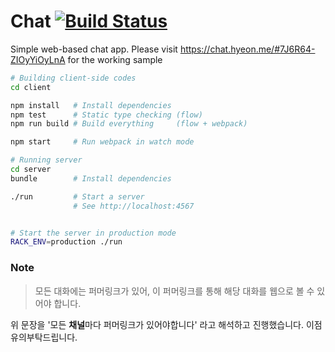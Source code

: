 Chat [![Build Status]][CI]
========

Simple web-based chat app. Please visit https://chat.hyeon.me/#7J6R64-ZIOyYiOyLnA for the working sample
```bash
# Building client-side codes
cd client

npm install   # Install dependencies
npm test      # Static type checking (flow)
npm run build # Build everything     (flow + webpack)

npm start     # Run webpack in watch mode
```
```bash
# Running server
cd server
bundle        # Install dependencies

./run         # Start a server
              # See http://localhost:4567


# Start the server in production mode
RACK_ENV=production ./run
```

### Note
> 모든 대화에는 퍼머링크가 있어, 이 퍼머링크를 통해 해당 대화를 웹으로 볼 수 있어야 합니다.

위 문장을 '모든 **채널**마다 퍼머링크가 있어야합니다' 라고 해석하고
진행했습니다. 이점 유의부탁드립니다.

[Build Status]: https://travis-ci.org/simnalamburt/chat.svg?branch=master
[CI]: https://travis-ci.org/simnalamburt/chat

